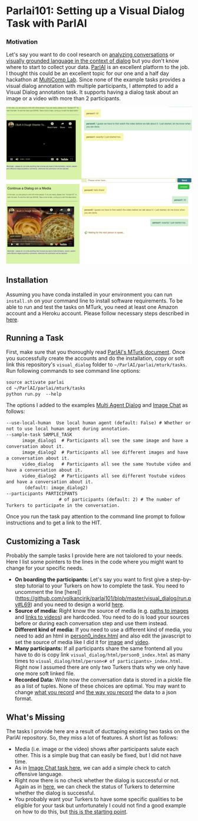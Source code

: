 # Parlai101: Setting up a Visual Dialog Task with ParlAI

### Motivation

Let's say you want to do cool research on [analyzing conversations](http://vene.ro/constructive/niculae16constructive.pdf) or [visually grounded language in the context of dialog](https://arxiv.org/abs/1611.08669) but you don't know where to start to collect your data. [ParlAI](http://multicomp.cs.cmu.edu/) is an excellent platform to the job. I thought this could be an excellent topic for our one and a half day hackathon at [MultiComp Lab](http://multicomp.cs.cmu.edu/). Since none of the example tasks provides a visual dialog annotation with multiple participants, I attempted to add a Visual Dialog annotation task. It supports having a dialog task about an image or a video with more than 2 participants.

![Person0](screenshots/person0.png)
![Person1](screenshots/person1.png)

## Installation

Assuming you have conda installed in your environment you can run `install.sh` on your command line to install software requirements.
To be able to run and test the tasks on MTurk, you need at least one Amazon account and a Heroku account. Please follow necessary steps described in [here](http://www.parl.ai/static/docs/tutorial_mturk.html#running-a-task).

## Running a Task

First, make sure that you thoroughly read [ParlAI's MTurk document](http://parl.ai/static/docs/tutorial_mturk.html). Once you successfully create the accounts and do the installation, copy or soft link this repository's `visual_dialog` folder to `~/ParlAI/parlai/mturk/tasks`.
Run following commands to see command line options:

    source activate parlai
    cd ~/ParlAI/parlai/mturk/tasks
    python run.py  --help

The options I added to the examples [Multi Agent Dialog](https://github.com/facebookresearch/ParlAI/tree/master/parlai/mturk/tasks/multi_agent_dialog) and [Image Chat](https://github.com/facebookresearch/ParlAI/tree/master/parlai/mturk/tasks/image_chat) as follows:

    --use-local-human  Use local human agent (default: False) # Whether or not to use local human agent during annotation.
    --sample-task SAMPLE_TASK
		  image_dialog1  # Participants all see the same image and have a conversation about it.
		  image_dialog2  # Participants all see different images and have a conversation about it.
		  video_dialog   # Participants all see the same Youtube video and have a conversation about it.
		  video_dialog2  # Participants all see different Youtube videos and have a conversation about it.
		   (default: image_dialog2)
    --participants PARTICIPANTS
                        # of participants (default: 2) # The number of Turkers to participate in the conversation.

Once you run the task pay attention to the command line prompt to follow instructions and to get a link to the HIT.

## Customizing a Task

Probably the sample tasks I provide here are not taiolored to your needs. Here I list some pointers to the lines in the code where you might want to change for your specific needs.

* **On boarding the participants:** Let's say you want to first give a step-by-step tutorial to your Turkers on how to complete the task. You need to uncomment the line [here]](https://github.com/volkancirik/parlai101/blob/master/visual_dialog/run.py#L69) and you need to design a world [here](https://github.com/volkancirik/parlai101/blob/master/visual_dialog/worlds.py#L28).
* **Source of media:** Right know the source of media (e.g. [paths to images](https://github.com/volkancirik/parlai101/blob/master/visual_dialog/worlds.py#L61) and [links to videos](https://github.com/volkancirik/parlai101/blob/master/visual_dialog/worlds.py#L73)) are hardcoded. You need to do is load your sources before or during each conversation step and use them instead.
* **Different kind of media:** If you need to use a different kind of media, you need to add an html in [person0_index.html](https://github.com/volkancirik/parlai101/blob/master/visual_dialog/html/person0_index.html#L11) and also edit the javascript to set the source of media like I did it for [image](https://github.com/volkancirik/parlai101/blob/master/visual_dialog/html/person0_index.html#L83) and [video](https://github.com/volkancirik/parlai101/blob/master/visual_dialog/html/person0_index.html#L92).
* **Many participants:** If all participants share the same frontend all you have to do is copy link `visual_dialog/html/person0_index.html` as many times to `visual_dialog/html/person<# of participants>_index.html`. Right now I assumed there are only two Turkers thats why we only have one more soft linked file.
* **Recorded Data:** Write now the conversation data is stored in a pickle file as a list of tuples. None of these choices are optimal. You may want to change [what you record](https://github.com/volkancirik/parlai101/blob/master/visual_dialog/worlds.py#L93) and [the way you record](https://github.com/volkancirik/parlai101/blob/master/visual_dialog/worlds.py#L153) the data to a json format.


## What's Missing

The tasks I provide here are a result of ducttaping existing two tasks on the ParlAI repository. So, they miss a lot of features. A short list as follows:

* Media (i.e. image or the video) shows after participants salute each other. This is a simple bug that can easily be fixed, but I did not have time.
* As in [Image Chat task here](https://github.com/facebookresearch/ParlAI/blob/master/parlai/mturk/tasks/image_chat/image_chat_collection/worlds.py#L278), we can add a simple check to catch offensive language.
* Right now there is no check whether the dialog is successful or not. Again as in [here](https://github.com/facebookresearch/ParlAI/blob/master/parlai/mturk/tasks/image_chat/image_chat_collection/worlds.py#L335), we can check the status of Turkers to determine whether the dialog is successful.
* You probably want your Turkers to have some specific qualities to be eligible for your task but unfortunately I could not find a good example on how to do this, but [this is the starting point](https://github.com/volkancirik/parlai101/blob/master/visual_dialog/run.py#L72).
